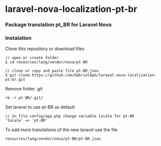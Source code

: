 # laravel-nova-localization-pt-br

### Package translation pt_BR for Laravel Nova

### Instalation

Clone this repository or download files

```
// open or create folder
$ cd resources/lang/vendor/nova/pt-BR

// clone or copy and paste file pt-BR.json
$ git clone https://github.com/GabrielApG/laravel-nova-localization-pt-br.git
```

Remove folder .git
```
rm -r pt-BR/.git/
```

Set laravel to use pt-BR as default
```
// In file config/app.php change variable locale for pt-BR
'locale' => 'pt-BR'
```

To add more translations of the new laravel use the file

```
resources/lang/vendor/nova/pt-BR/pt-BR.json
```

